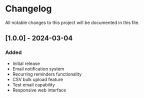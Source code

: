 # Changelog

All notable changes to this project will be documented in this file.

## [1.0.0] - 2024-03-04

### Added
- Initial release
- Email notification system
- Recurring reminders functionality
- CSV bulk upload feature
- Test email capability
- Responsive web interface 
